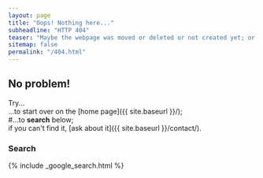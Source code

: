 ```yaml
---
layout: page
title: "Oops! Nothing here..."
subheadline: "HTTP 404"
teaser: "Maybe the webpage was moved or deleted or not created yet; or did you maybe mistype the link?"
sitemap: false
permalink: "/404.html"
---
```

## No problem!

Try...  
...to start over on the [home page]({{ site.baseurl }}/);  
#...to **search** below;  
if you can't find it, [ask about it]({{ site.baseurl }}/contact/).

### Search

{% include _google_search.html %}
